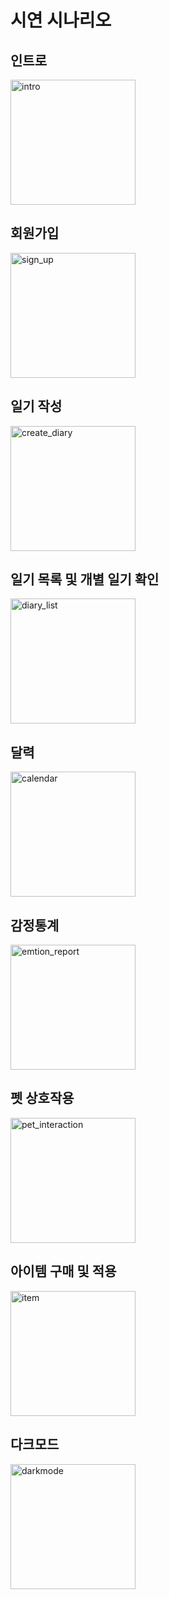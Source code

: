# 시연 시나리오

## 인트로
<img src="./assets/demo/intro.gif" alt="intro" width="200"/>

## 회원가입
<img src="./assets/demo/signup.gif" alt="sign_up" width="200"/>

## 일기 작성
<img src="./assets/demo/create_diary.gif" alt="create_diary" width="200"/>

## 일기 목록 및 개별 일기 확인
<img src="./assets/demo/diary_list.gif" alt="diary_list" width="200"/>

## 달력
<img src="./assets/demo/calendar.gif" alt="calendar" width="200"/>

## 감정통계
<img src="./assets/demo/emotion_report.gif" alt="emtion_report" width="200"/>

## 펫 상호작용
<img src="./assets/demo/pet_interaction.gif" alt="pet_interaction" width="200"/>

## 아이템 구매 및 적용
<img src="./assets/demo/item.gif" alt="item" width="200"/>

## 다크모드
<img src="./assets/demo/darkmode.gif" alt="darkmode" width="200"/>